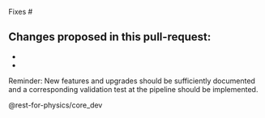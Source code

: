 Fixes #

Changes proposed in this pull-request:
-
-
-

Reminder: New features and upgrades should be sufficiently documented and a corresponding validation test at the pipeline should be implemented.

@rest-for-physics/core_dev

